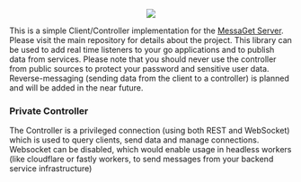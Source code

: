 <p align="center">
  <img src="https://i.imgur.com/7dtHykL.png" />
</p>

This is a simple Client/Controller implementation for the [MessaGet Server](https://github.com/messaget/messaget-server). Please visit the main repository for details about the project. This library can be used to add real time listeners to your go applications and to publish data from services. Please note that you should never use the controller from public sources to protect your password and sensitive user data. Reverse-messaging (sending data from the client to a controller) is planned and will be added in the near future.


### Private Controller
The Controller is a privileged connection (using both REST and WebSocket) which is used to query clients, send data and manage connections. Websocket can be disabled, which would enable usage in headless workers (like cloudflare or fastly workers, to send messages from your backend service infrastructure)
